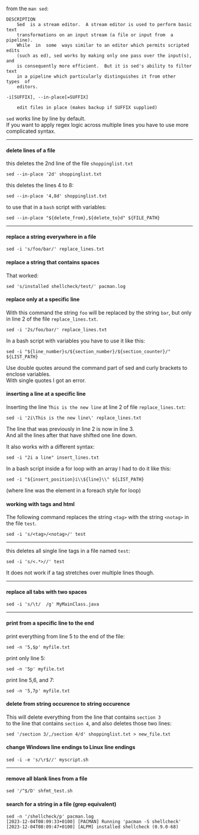 from the `man sed`:
```
DESCRIPTION
    Sed  is a stream editor.  A stream editor is used to perform basic text
    transformations on an input stream (a file or input from  a  pipeline).
    While  in  some  ways similar to an editor which permits scripted edits
    (such as ed), sed works by making only one pass over the input(s),  and
    is consequently more efficient.  But it is sed's ability to filter text
    in a pipeline which particularly distinguishes it from other  types  of
    editors.
```


```
-i[SUFFIX], --in-place[=SUFFIX]

    edit files in place (makes backup if SUFFIX supplied)
```

`sed` works line by line by default.\
If you want to apply regex logic across multiple lines you have to use more complicated syntax.

---
#### delete lines of a file
this deletes the 2nd line of the file `shoppinglist.txt`
```
sed --in-place '2d' shoppinglist.txt
```
this deletes the lines 4 to 8:
```
sed --in-place '4,8d' shoppinglist.txt
```
to use that in a `bash` script with variables:
```
sed --in-place "${delete_from},${delete_to}d" ${FILE_PATH}
```
***
#### replace a string everywhere in a file
```
sed -i 's/foo/bar/' replace_lines.txt
```

#### replace a string that contains spaces

That worked:
```
sed 's/installed shellcheck/test/' pacman.log
```

#### replace only at a specific line

With this command the string `foo` will be replaced by the string `bar`, but only in line 2 of the file `replace_lines.txt`.
```
sed -i '2s/foo/bar/' replace_lines.txt
```

In a bash script with variables you have to use it like this:
```
sed -i "${line_number}s/${section_number}/${section_counter}/" ${LIST_PATH}
```
Use double quotes around the command part of sed and curly brackets to enclose variables.\
With single quotes I got an error.

#### inserting a line at a specific line
Inserting the line `This is the new line` at line 2 of file `replace_lines.txt`:
```
sed -i '2i\This is the new line\' replace_lines.txt
```
The line that was previously in line 2 is now in line 3.\
And all the lines after that have shifted one line down.

It also works with a different syntax:
```
sed -i "2i a line" insert_lines.txt
```

In a bash script inside a for loop with an array I had to do it like this:
```
sed -i "${insert_position}i\\${line}\\" ${LIST_PATH}
```
(where line was the element in a foreach style for loop)

#### working with tags and html
The following command replaces the string `<tag>` with the string `<notag>` in the file `test`.
```
sed -i 's/<tag>/<notag>/' test
```
***
this deletes all single line tags in a file named `test`:
```
sed -i 's/<.*>//' test
```
It does not work if a tag stretches over multiple lines though.

***

#### replace all tabs with two spaces

```
sed -i 's/\t/  /g' MyMainClass.java
```

***
#### print from a specific line to the end

print everything from line 5 to the end of the file:
```
sed -n '5,$p' myfile.txt
```

print only line 5:
```
sed -n '5p' myfile.txt
```

print line 5,6, and 7:
```
sed -n '5,7p' myfile.txt
```

#### delete from string occurence to string occurence

This will delete everything from the line that contains `section 3`\
to the line that contains `section 4`, and also deletes those two lines:
```
sed '/section 3/,/section 4/d' shoppinglist.txt > new_file.txt
```

#### change Windows line endings to Linux line endings

```
sed -i -e 's/\r$//' myscript.sh
```

***

#### remove all blank lines from a file

```
sed '/^$/D' shfmt_test.sh
```

#### search for a string in a file (grep equivalent)

```
sed -n '/shellcheck/p' pacman.log
[2023-12-04T08:09:33+0100] [PACMAN] Running 'pacman -S shellcheck'
[2023-12-04T08:09:47+0100] [ALPM] installed shellcheck (0.9.0-68)
```
